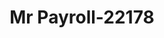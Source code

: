 ---
f_zip-code: 30601
f_state-code: GA
title: Mr Payroll-22178
f_phone: 706-369-9984
f_city-only: Athens
f_address: 290 Highway 29 North Athens
f_location-unique-id: '22178'
slug: mr-payroll-22178
updated-on: '2024-05-30T13:46:58.046Z'
created-on: '2024-05-30T13:36:59.803Z'
published-on: '2024-05-30T13:54:32.469Z'
f_city-state: cms/city/athens-ga.md
f_company: cms/company/mr-payroll.md
f_state: cms/state/georgia.md
layout: '[payday-loan].html'
tags: payday-loan
---